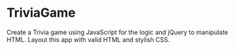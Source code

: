# TriviaGame
Create a Trivia game using JavaScript for the logic and jQuery to manipulate HTML.  Layout this app with valid HTML and stylish CSS.
